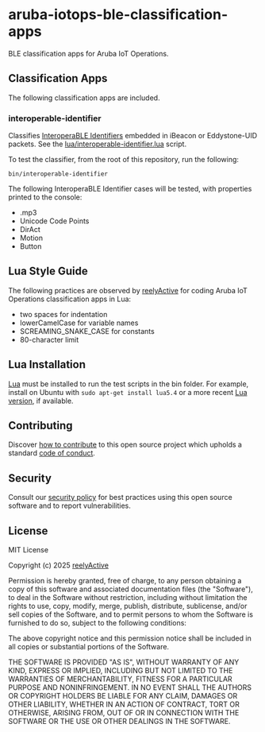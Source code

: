 aruba-iotops-ble-classification-apps
====================================

BLE classification apps for Aruba IoT Operations.


Classification Apps
-------------------

The following classification apps are included.

### interoperable-identifier

Classifies [InteroperaBLE Identifiers](https://reelyactive.github.io/interoperable-identifier/) embedded in iBeacon or Eddystone-UID packets.  See the [lua/interoperable-identifier.lua](lua/interoperable-identifier.lua) script.

To test the classifier, from the root of this repository, run the following:

    bin/interoperable-identifier

The following InteroperaBLE Identifier cases will be tested, with properties printed to the console:
- .mp3
- Unicode Code Points
- DirAct
- Motion
- Button


Lua Style Guide
---------------

The following practices are observed by [reelyActive](https://www.reelyactive.com) for coding Aruba IoT Operations classification apps in Lua:
- two spaces for indentation
- lowerCamelCase for variable names
- SCREAMING_SNAKE_CASE for constants
- 80-character limit


Lua Installation
----------------

[Lua](https://www.lua.org/) must be installed to run the test scripts in the bin folder.  For example, install on Ubuntu with `sudo apt-get install lua5.4` or a more recent [Lua version](https://www.lua.org/versions.html), if available.


Contributing
------------

Discover [how to contribute](CONTRIBUTING.md) to this open source project which upholds a standard [code of conduct](CODE_OF_CONDUCT.md).


Security
--------

Consult our [security policy](SECURITY.md) for best practices using this open source software and to report vulnerabilities.


License
-------

MIT License

Copyright (c) 2025 [reelyActive](https://www.reelyactive.com)

Permission is hereby granted, free of charge, to any person obtaining a copy of this software and associated documentation files (the "Software"), to deal in the Software without restriction, including without limitation the rights to use, copy, modify, merge, publish, distribute, sublicense, and/or sell copies of the Software, and to permit persons to whom the Software is furnished to do so, subject to the following conditions:

The above copyright notice and this permission notice shall be included in all copies or substantial portions of the Software.

THE SOFTWARE IS PROVIDED "AS IS", WITHOUT WARRANTY OF ANY KIND, EXPRESS OR 
IMPLIED, INCLUDING BUT NOT LIMITED TO THE WARRANTIES OF MERCHANTABILITY, 
FITNESS FOR A PARTICULAR PURPOSE AND NONINFRINGEMENT. IN NO EVENT SHALL THE 
AUTHORS OR COPYRIGHT HOLDERS BE LIABLE FOR ANY CLAIM, DAMAGES OR OTHER 
LIABILITY, WHETHER IN AN ACTION OF CONTRACT, TORT OR OTHERWISE, ARISING FROM, 
OUT OF OR IN CONNECTION WITH THE SOFTWARE OR THE USE OR OTHER DEALINGS IN 
THE SOFTWARE.